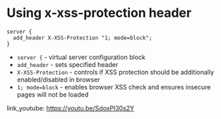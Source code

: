 # Using x-xss-protection header

```nginx
server {
  add_header X-XSS-Protection "1; mode=block";
}
```

- `server {` - virtual server configuration block
- `add_header` - sets specified header
- `X-XSS-Protection` - controls if XSS protection should be additionally enabled/disabled in browser
- `1; mode=block` - enables browser XSS check and ensures insecure pages will not be loaded


link_youtube: https://youtu.be/SdoxPl30s2Y
